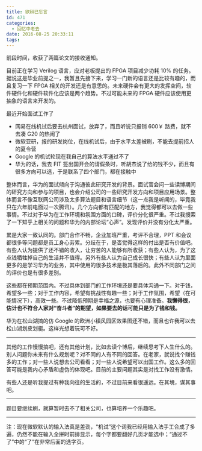 ```yaml
---
title: 欲辩已忘言
id: 471
categories:
  - 回忆中老去
date: 2016-08-25 20:33:11
tags:
---
```


前段时间，收获了两篇论文的接收通知。

目前正在学习 Verilog 语言，应对老板提出的 FPGA 项目减少功耗 10% 的任务。据说这是毕业前提之一，我暂且先接下来，学习一门新的语言还是比较有趣的，而且复习一下 FPGA 相关的开发还是有意思的。未来硬件会有更大的发挥空间，软件硬件化和硬件软件化应该是两个趋势。不过可能未来的 FPGA 硬件应该使用更抽象的语言来开发的。

最近开始面试工作了

*   网易在线机试后要去杭州面试，放弃了，而且听说只报销 600￥ 路费，就不去凑 G20 的热闹了
*   微软亚研，报的研发岗位，在线机试后，由于水平太差被刷，不能去提前招人的夏令营
*   Google 的机试轮现在我自己的算法水平通过不了
*   华为的话，我去 FIT 签出国开会的请假条时，听胡杰说了给的钱不少，而且有很多方向可以选，于是联系了四个部门，都在接触中

整体而言，华为的面试倾向于沟通彼此研究开发的背景。面试官会问一些读博期间的研究方向和参与的项目，也会介绍公司的一些研究开发方向和项目应用场景。整体而言不像互联网公司涉及太多算法题目和语言细节（这一点我是听闻的，毕竟我只在六年前电面过一次腾讯）。几个方向都有匹配的地方，我觉得都可以去做一些事情。不过对于华为在工作环境和氛围方面的口碑，评价分化很严重。不过我搜索了一下知乎上相关的问题和华为的内部论坛“心声”。发现评价并没有分化太严重。

累是大家一致认同的。部门合作不畅，企业加班严重，考评不合理，PPT 和会议都很多等问题都是员工身心劳累。分歧在于，是否觉得这样的付出是否有价值吧。有些人认为提供了还不错的收入，让穷苦的人能够有所收获；有些人认为，为了这点钱牺牲掉自己的生活并不值得。另外有些人认为自己成长很快；有些人认为里面更多的是学习华为的业务，其中使用的很多技术是极其落后的。此外不同部门之间的评价也是有很多差别。

这些都在预期范围内。不过具体到部门的工作环境还是要具体沟通一下。对于钱，希望多一些；对于工作内容，希望有挑战性有趣一些；对于工作氛围，希望（在可能情况下），高效一些。不过降低预期是幸福之源，也要有心理准备。**我懒得很，估计也不符合人家对“奋斗者”的期望，如果要去的话可能只是为了钱和钱。**

华为在松山湖搞的仿 Google 的欧洲小镇风园区效果图还不错，而且也许我可以去松山湖划皮划艇。这样光想着玩可不好。

* * *

其他的工作慢慢搞吧，还有其他计划，比如去读个博后，继续思考下人生什么的。别人问题你未来有什么规划呢？对不同的人有不同的回答。在老家，就说找个赚钱多的工作；对一些人说想去公司看看；对一些人说希望可以出国工作。这么多的回答可能是我内心矛盾和虚伪的体现吧。目前的主要问题其实是对找工作没有激情。

有些人还是听我提过有种我向往的生活的，不过目前来看很遥远。在其境，谋其事吧。

* * *

题目要继续刷，就算暂时去不了相关公司，也算培养一个乐趣吧。

* * *

注：现在微软默认的输入法真是差劲，“机试”这个词我已经用输入法手工合成了多遍，仍然不能在输入全拼时前排显示，每个字都要翻好几页才能选中；“通过不了”中的“了”在非常后面的选字页。